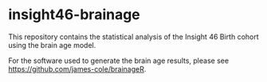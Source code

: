 # insight46-brainage
This repository contains the statistical analysis of the Insight 46 Birth cohort using the brain age model.

For the software used to generate the brain age results, please see https://github.com/james-cole/brainageR.
